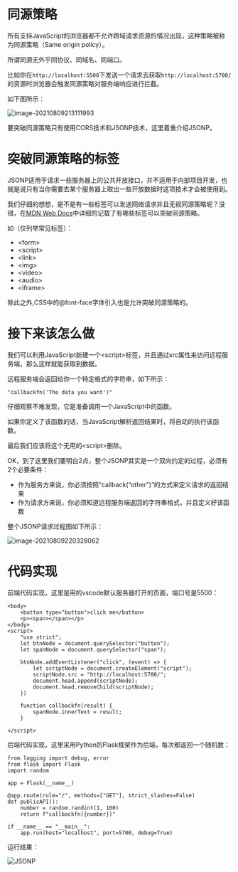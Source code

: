 # 同源策略

所有支持JavaScript的浏览器都不允许跨域请求资源的情况出现，这种策略被称为同源策略（Same origin policy）。

所谓同源无外乎同协议、同域名、同端口。

比如你在`http://localhost:5500`下发送一个请求去获取`http://localhost:5700/`的资源时浏览器会触发同源策略对服务端响应进行拦截。

如下图所示：

![image-20210809213111993](https://images-1302522496.cos.ap-nanjing.myqcloud.com/img/image-20210809213111993.png)

要突破同源策略只有使用CORS技术和JSONP技术，这里着重介绍JSONP。





# 突破同源策略的标签

JSONP适用于请求一些服务器上的公共开放接口，并不适用于内部项目开发，也就是说只有当你需要去某个服务器上取出一些开放数据时这项技术才会被使用到。

我们仔细的想想，是不是有一些标签可以发送网络请求并且无视同源策略呢？没错，在[MDN Web Docs]((https://developer.mozilla.org/zh-CN/docs/Web/Security/Same-origin_policy))中详细的记载了有哪些标签可以突破同源策略。

如（仅列举常见标签）：

- &lt;form&gt;
- &lt;script&gt;
- &lt;link&gt;
- &lt;img&gt;
- &lt;video&gt;
- &lt;audio&gt;
- &lt;iframe&gt;

除此之外,CSS中的@font-face字体引入也是允许突破同源策略的。





# 接下来该怎么做

我们可以利用JavaScript新建一个&lt;script&gt;标签，并且通过src属性来访问远程服务端，那么这样就能获取到数据。

远程服务端会返回给你一个特定格式的字符串，如下所示：

```
"callbackfn('The data you want')"
```

仔细观察不难发现，它是准备调用一个JavaScript中的函数。

如果你定义了该函数的话，当JavaScript解析返回结果时，将自动的执行该函数。

最后我们应该将这个无用的&lt;script&gt;删除。

<p><p>

OK，到了这里我们要明白2点，整个JSONP其实是一个双向约定的过程，必须有2个必要条件：

- 作为服务方来说，你必须按照“callback(“other”)”的方式来定义请求的返回结果
- 作为请求方来说，你必须知道远程服务端返回的字符串格式，并且定义好该函数

整个JSONP请求过程图如下所示：

![image-20210809220328062](https://images-1302522496.cos.ap-nanjing.myqcloud.com/img/image-20210809220328062.png)

# 代码实现

前端代码实现，这里是用的vscode默认服务器打开的页面，端口号是5500：

```
<body>
    <button type="button">click me</button>
    <p><span></span></p>
</body>
<script>
    "use strict";
    let btnNode = document.querySelector("button");
    let spanNode = document.querySelector("span");

    btnNode.addEventListener("click", (event) => {
        let scriptNode = document.createElement("script");
        scriptNode.src = "http://localhost:5700/";
        document.head.append(scriptNode);
        document.head.removeChild(scriptNode);
    })

    function callbackfn(result) {
        spanNode.innerText = result;
    }

</script>
```

后端代码实现，这里采用Python的Flask框架作为后端，每次都返回一个随机数：

```
from logging import debug, error
from flask import Flask
import random

app = Flask(__name__)

@app.route(rule="/", methods=["GET"], strict_slashes=False)
def publicAPI():
    number = random.randint(1, 100)
    return f"callbackfn({number})"

if __name__ == "__main__":
    app.run(host="localhost", port=5700, debug=True)
```

运行结果：

![JSONP](https://images-1302522496.cos.ap-nanjing.myqcloud.com/img/JSONP.gif)

